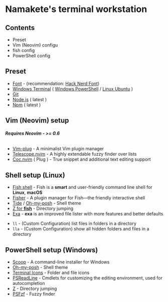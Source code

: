 # Namakete's terminal workstation

## Contents

- Preset
- Vim (Neovim) configu
- fish config
- PowerShell config

## Preset
- [Font](https://github.com/ryanoasis/nerd-fonts#patched-fonts) - (recommendation: [Hack Nerd Font](https://github.com/ryanoasis/nerd-fonts/releases/download/v2.1.0/Hack.zip))
- [Windows Terminal](https://www.microsoft.com/en-US/p/windows-terminal/9n0dx20hk701?activetab=pivot:overviewtab) ( [Windows PowerShell](https://docs.microsoft.com/en-us/powershell/) / [Linux Ubuntu](https://www.microsoft.com/en-us/p/ubuntu/9nblggh4msv6#activetab=pivot:overviewtab) )
- [Git](https://git-scm.com/)
- [Node.js](https://nodejs.org/en/) ( latest )
- [Npm](https://www.npmjs.com/) ( latest )
## Vim (Neovim) setup

###### **Requires Neovim - >= 0.6**

- [Vim-plug](https://github.com/junegunn/vim-plug) - A minimalist Vim plugin manager
- [Telescope.nvim](https://github.com/nvim-telescope/telescope.nvim) - A highly extendable fuzzy finder over lists
- [Coc.nvim](https://github.com/neoclide/coc.nvim) ( Plug ) - True snippet and additional text editing support
## Shell setup (Linux)  
- [Fish shell](https://fishshell.com/) - Fish is a **smart** and user-friendly command line
shell for **Linux**, **macOS**
- [Fisher](https://github.com/jorgebucaran/fisher) - A plugin manager for Fish—the friendly interactive shell
- [Tide](https://github.com/IlanCosman/tide) / [Oh-my-posh](https://ohmyposh.dev/) - Shell theme
- [Z for **fish**](https://github.com/jethrokuan/z) - Directory jumping
- [Exa](https://the.exa.website/) - **exa** is an improved file lister with more features and better defaults
* ```ll``` - (Custom Configuration) list files in folders in a directory
* ```lla``` - (Custom Configuration) show all hidden folders and files in a directory
## PowerShell setup (Windows)
- [Scoop](https://scoop.sh/) - A command-line installer for Windows
- [Oh-my-posh](https://ohmyposh.dev/) - Shell theme
- [Terminal Icons](https://github.com/devblackops/Terminal-Icons) - Folder and file icons
- [PSReadLine](https://docs.microsoft.com/en-us/powershell/module/psreadline/?view=powershell-7.2) - Cmdlets for customizing the editing environment, used for autocompletion
- [Z](https://www.powershellgallery.com/packages/z/1.1.13) - Directory jumping
- [PSFzf](https://github.com/kelleyma49/PSFzf) - Fuzzy finder
